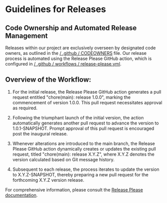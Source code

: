 # Guidelines for Releases

## Code Ownership and Automated Release Management

Releases within our project are exclusively overseen by designated code owners, as outlined in the [/ .github / CODEOWNERS](/.github/CODEOWNERS) file. Our release process is automated using the Release Please GitHub action, which is configured in [/ .github / workflows / release-please.yml](/.github/workflows/release-please.yml).

## Overview of the Workflow:

1. For the initial release, the Release Please GitHub action generates a pull request entitled "chore(main): release 1.0.0", marking the commencement of version 1.0.0. This pull request necessitates approval as required.

2. Following the triumphant launch of the initial version, the action automatically generates another pull request to advance the version to 1.0.1-SNAPSHOT. Prompt approval of this pull request is encouraged post the inaugural release.

3. Whenever alterations are introduced to the main branch, the Release Please GitHub action dynamically creates or updates the existing pull request, titled "chore(main): release X.Y.Z", where X.Y.Z denotes the version calculated based on Git message history.

4. Subsequent to each release, the process iterates to update the version to X.Y.Z-SNAPSHOT, thereby preparing a new pull request for the forthcoming X.Y.Z version release.


For comprehensive information, please consult the [Release Please documentation](https://github.com/googleapis/release-please).
